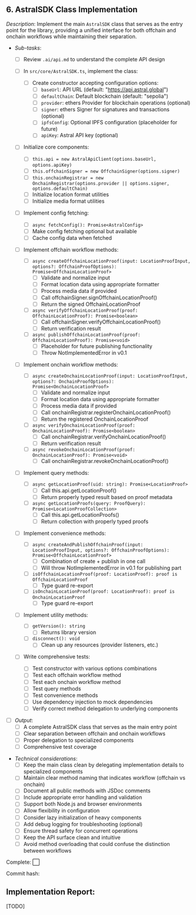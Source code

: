 ## **6. AstralSDK Class Implementation** 
 
  *Description*: Implement the main `AstralSDK` class that serves as the entry point for the library, providing a unified interface for both offchain and onchain workflows while maintaining their separation.
   
   - *Sub-tasks*: 
     - [ ] Review `.ai/api.md` to understand the complete API design
     
     - [ ] In `src/core/AstralSDK.ts`, implement the class:
       - [ ] Create constructor accepting configuration options:
         - [ ] `baseUrl`: API URL (default: "https://api.astral.global")
         - [ ] `defaultChain`: Default blockchain (default: "sepolia")
         - [ ] `provider`: ethers Provider for blockchain operations (optional)
         - [ ] `signer`: ethers Signer for signatures and transactions (optional)
         - [ ] `ipfsConfig`: Optional IPFS configuration (placeholder for future)
         - [ ] `apiKey`: Astral API key (optional)
     
     - [ ] Initialize core components:
       - [ ] `this.api = new AstralApiClient(options.baseUrl, options.apiKey)`
       - [ ] `this.offchainSigner = new OffchainSigner(options.signer)`
       - [ ] `this.onchainRegistrar = new OnchainRegistrar(options.provider || options.signer, options.defaultChain)`
       - [ ] Initialize location format utilities
       - [ ] Initialize media format utilities
     
     - [ ] Implement config fetching:
       - [ ] `async fetchConfig(): Promise<AstralConfig>`
       - [ ] Make config fetching optional but available
       - [ ] Cache config data when fetched
     
     - [ ] Implement offchain workflow methods:
       - [ ] `async createOffchainLocationProof(input: LocationProofInput, options?: OffchainProofOptions): Promise<OffchainLocationProof>`
         - [ ] Validate and normalize input
         - [ ] Format location data using appropriate formatter
         - [ ] Process media data if provided
         - [ ] Call offchainSigner.signOffchainLocationProof()
         - [ ] Return the signed OffchainLocationProof
       
       - [ ] `async verifyOffchainLocationProof(proof: OffchainLocationProof): Promise<boolean>`
         - [ ] Call offchainSigner.verifyOffchainLocationProof()
         - [ ] Return verification result
       
       - [ ] `async publishOffchainLocationProof(proof: OffchainLocationProof): Promise<void>`
         - [ ] Placeholder for future publishing functionality
         - [ ] Throw NotImplementedError in v0.1
     
     - [ ] Implement onchain workflow methods:
       - [ ] `async createOnchainLocationProof(input: LocationProofInput, options?: OnchainProofOptions): Promise<OnchainLocationProof>`
         - [ ] Validate and normalize input
         - [ ] Format location data using appropriate formatter
         - [ ] Process media data if provided
         - [ ] Call onchainRegistrar.registerOnchainLocationProof()
         - [ ] Return the registered OnchainLocationProof
       
       - [ ] `async verifyOnchainLocationProof(proof: OnchainLocationProof): Promise<boolean>`
         - [ ] Call onchainRegistrar.verifyOnchainLocationProof()
         - [ ] Return verification result
       
       - [ ] `async revokeOnchainLocationProof(proof: OnchainLocationProof): Promise<void>`
         - [ ] Call onchainRegistrar.revokeOnchainLocationProof()
     
     - [ ] Implement query methods:
       - [ ] `async getLocationProof(uid: string): Promise<LocationProof>`
         - [ ] Call this.api.getLocationProof()
         - [ ] Return properly typed result based on proof metadata
       
       - [ ] `async getLocationProofs(query: ProofQuery): Promise<LocationProofCollection>`
         - [ ] Call this.api.getLocationProofs()
         - [ ] Return collection with properly typed proofs
     
     - [ ] Implement convenience methods:
       - [ ] `async createAndPublishOffchainProof(input: LocationProofInput, options?: OffchainProofOptions): Promise<OffchainLocationProof>`
         - [ ] Combination of create + publish in one call
         - [ ] Will throw NotImplementedError in v0.1 for publishing part
       
       - [ ] `isOffchainLocationProof(proof: LocationProof): proof is OffchainLocationProof`
         - [ ] Type guard re-export
       
       - [ ] `isOnchainLocationProof(proof: LocationProof): proof is OnchainLocationProof`
         - [ ] Type guard re-export
     
     - [ ] Implement utility methods:
       - [ ] `getVersion(): string`
         - [ ] Returns library version
       
       - [ ] `disconnect(): void`
         - [ ] Clean up any resources (provider listeners, etc.)
     
     - [ ] Write comprehensive tests:
       - [ ] Test constructor with various options combinations
       - [ ] Test each offchain workflow method
       - [ ] Test each onchain workflow method
       - [ ] Test query methods
       - [ ] Test convenience methods
       - [ ] Use dependency injection to mock dependencies
       - [ ] Verify correct method delegation to underlying components
   
   - [ ] *Output*: 
     - [ ] A complete AstralSDK class that serves as the main entry point
     - [ ] Clear separation between offchain and onchain workflows
     - [ ] Proper delegation to specialized components
     - [ ] Comprehensive test coverage
   
   - *Technical considerations*:
     - [ ] Keep the main class clean by delegating implementation details to specialized components
     - [ ] Maintain clear method naming that indicates workflow (offchain vs onchain)
     - [ ] Document all public methods with JSDoc comments
     - [ ] Include appropriate error handling and validation
     - [ ] Support both Node.js and browser environments
     - [ ] Allow flexibility in configuration
     - [ ] Consider lazy initialization of heavy components
     - [ ] Add debug logging for troubleshooting (optional)
     - [ ] Ensure thread safety for concurrent operations
     - [ ] Keep the API surface clean and intuitive
     - [ ] Avoid method overloading that could confuse the distinction between workflows

Complete: ⬜️

Commit hash: <todo>

## Implementation Report:

[TODO]